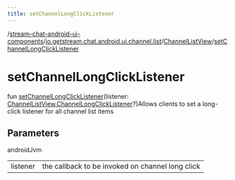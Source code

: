 ```yaml
---
title: setChannelLongClickListener
---
```

/[stream-chat-android-ui-components](../../index.md)/[io.getstream.chat.android.ui.channel.list](../index.md)/[ChannelListView](index.md)/[setChannelLongClickListener](setChannelLongClickListener.md)  
  
  
  
# setChannelLongClickListener  
fun [setChannelLongClickListener](setChannelLongClickListener.md)(listener: [ChannelListView.ChannelLongClickListener](ChannelLongClickListener/index.md)?)Allows clients to set a long-click listener for all channel list items  
  
## Parameters  
  
androidJvm  
  
| | |
|---|---|
| <a name="io.getstream.chat.android.ui.channel.list/ChannelListView/setChannelLongClickListener/#io.getstream.chat.android.ui.channel.list.ChannelListView.ChannelLongClickListener?/PointingToDeclaration/"></a>listener| <a name="io.getstream.chat.android.ui.channel.list/ChannelListView/setChannelLongClickListener/#io.getstream.chat.android.ui.channel.list.ChannelListView.ChannelLongClickListener?/PointingToDeclaration/"></a>the callback to be invoked on channel long click|
  

